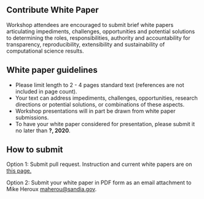 ## Contribute White Paper

Workshop attendees are encouraged to submit brief white papers articulating impediments, challenges, opportunities and potential solutions to determining the roles, responsibilities, authority and accountability for transparency, reproducibility, extensibility and sustainability of computational science results.

## White paper guidelines
- Please limit length to 2 - 4 pages standard text (references are not included in page count).
- Your text can address impediments, challenges, opportunities, research directions or potential solutions, or combinations of these aspects.
- Workshop presentations will in part be drawn from white paper submissions.
- To have your white paper considered for presentation, please submit it no later than **?, 2020**.

## How to submit
Option 1: Submit pull request. Instruction and current white papers are on [this page.](https://collegeville.github.io/TRES-2020/WorkshopResources/WhitePapers/WhitePaperList.html)

Option 2: Submit your white paper in PDF form as an email attachment to Mike Heroux <maherou@sandia.gov>.
